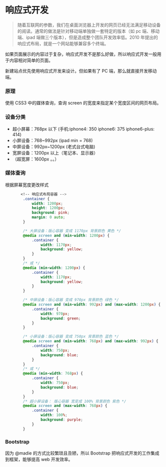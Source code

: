 # 响应式开发

> 随着互联网的参数，我们在桌面浏览器上开发的网页已经无法满足移动设备的阅读。通常的做法是针对移动端单独做一套特定的版本（如 pc 端、移动端、ipad 端做三个版本），但是造成整个团队开发效率低。2010 年提出的响应式布局，就是一个网站能够兼容多个终端。

如果页面展示的内容过于复杂，响应式开发不是那么好做，所以响应式开发一般用于内容相对简单的页面。

新建站点优先使用响应式开发来设计。但如果有了 PC 端，那么就直接开发移动端。

### 原理

使用 CSS3 中的媒体查询，查询 screen 的宽度来指定某个宽度区间的网页布局。

### 设备分类

- 超小屏幕：768px 以下 (手机:iphone4: 350   iphone6: 375  iphone6-plus: 414)
- 小屏设备：768~992px (ipad min = 768)
- 中屏设备：992px~1200px (老式台式电脑)
- 宽屏设备：1200px 以上（笔记本、显示器）
- （超宽屏：1600px 。。）

### 媒体查询

根据屏幕宽度更改样式

```css
       <!-- 响应式布局容器 -->
		.container {
            width: 1200px;
            height: 1200px;
            background: pink;
            margin: 0 auto;
        }

        /* 大屏设备：版心容器 变成 1170px 背景颜色 黄色 */
        @media screen and (min-width: 1200px) {
            .container {
                width: 1170px;
                background: yellow;
            }
        }
        /* 或 */
		@media (min-width: 1200px) {
            .container {
                width: 1170px;
                background: yellow;
            }
        }

        /* 中屏设备：版心容器 变成 970px 背景颜色 绿色 */
        @media screen and (min-width: 992px) and (max-width: 1200px) {
            .container {
                width: 970px;
                background: green;
            }
        }

        /* 小屏设备：版心容器 变成 750px 背景颜色 蓝色 */
        @media screen and (min-width: 768px) and (max-width: 992px) {
            .container {
                width: 750px;
                background: blue;
            }
        }
		/* 或 */
        @media (min-width: 768px) {
            .container {
                width: 750px;
                background: blue;
            }
        }
        /* 超小屏设备： 版心容器 宽变成 100% 背景颜色 紫色 */
        @media screen and (max-width: 768px) {
            .container {
                width: 100%;
                background: purple;
            }
        }
```

### Bootstrap

因为 @madie 的方式比较繁琐且丑陋，所以 Bootstrap 把响应式开发的工作集成到框架，能够提高 web 开发效率。
